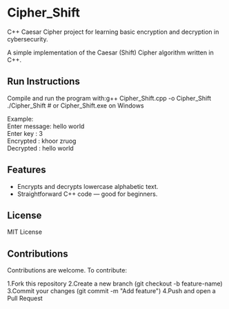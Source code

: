 # Cipher_Shift
C++ Caesar Cipher project for learning basic encryption and decryption in cybersecurity.

A simple implementation of the Caesar (Shift) Cipher algorithm written in C++.

## Run Instructions
Compile and run the program with:g++ Cipher_Shift.cpp -o Cipher_Shift
./Cipher_Shift # or Cipher_Shift.exe on Windows

Example:
<br>
Enter message: hello world
<br>
Enter key : 3
<br>
Encrypted : khoor zruog
<br>
Decrypted : hello world


## Features
- Encrypts and decrypts lowercase alphabetic text.
- Straightforward C++ code — good for beginners.

## License
MIT License

## Contributions
Contributions are welcome. To contribute:

1.Fork this repository
2.Create a new branch (git checkout -b feature-name)
3.Commit your changes (git commit -m "Add feature")
4.Push and open a Pull Request

